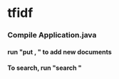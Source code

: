 # tfidf


### Compile Application.java 
#### run "put <document>, <document>" to add new documents
#### To search, run "search <query>" 
